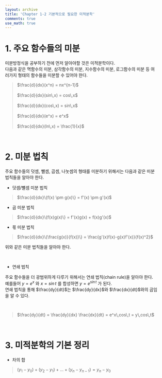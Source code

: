 ```yaml
---
layout: archive
title: 'Chapter 1-2 기본적으로 필요한 미적분학'
comments: true
use_math: true
---
```


# 1. 주요 함수들의 미분

미분방정식을 공부하기 전에 먼저 알아야할 것은 미적분학이다.  
다음과 같은 멱함수의 미분, 삼각함수의 미분, 지수함수의 미분, 로그함수의 미분 등 여러가지 형태의 함수들을 미분할 수 있어야 한다.  
   
>$\frac{d}{dx}(x^n) = nx^{n-1}$ <br>       
>$\frac{d}{dx}(sin\,x) = cos\,x$<br>      
>$\frac{d}{dx}(cos\,x) = sin\,x$<br>     
>$\frac{d}{dx}(e^x) = e^x$      <br>           
>$\frac{d}{dx}(ln\,x) = \frac{1}{x}$  

<br>

# 2. 미분 법칙

주요 함수들의 덧셈, 뺼셈, 곱셈, 나눗셈의 형태를 미분하기 위해서는 다음과 같은 미분 법칙들을 알아야 한다.

- 덧셈/뺼셈 미분 법칙   

>$\frac{d}{dx}\{f(x) \pm g(x)\} = f'(x) \pm g'(x)$

- 곱 미분 법칙  

>$\frac{d}{dx}\{f(x)g(x)\} = f'(x)g(x) + f(x)g'(x)$

- 몫 미분 법칙 

>$\frac{d}{dx}\{\frac{g(x)}{f(x)}\} = \frac{g'(x)f(x)-g(x)f'(x)}{f(x)^2}$

위와 같은 미분 법칙들을 알아야 한다.

<br>

- 연쇄 법칙
  
주요 함수들을 더 광범위하게 다루기 위해서는 연쇄 법칙(chain rule)을 알아야 한다.
예를들어 $y = e^x$ 와 $x = sin\, t$ 를 합성하면 $y = e^{sin \, t}$ 가 된다.   
연쇄 법칙을 통해 $\frac{dy}{dt}$는 $\frac{dy}{dx}$와 $\frac{dx}{dt}$와의 곱임을 알 수 있다. 

<br>

>$\frac{dy}{dt} = \frac{dy}{dx} \frac{dx}{dt} = e^x\,cos\,t = y\,cos\,t$

<br>

# 3. 미적분학의 기본 정리

- 차의 합 <br>
>$(y_1 - y_0) + (y_2 - y_1) + ... + (y_n - y_{n-1}) = y_n - y_0$
